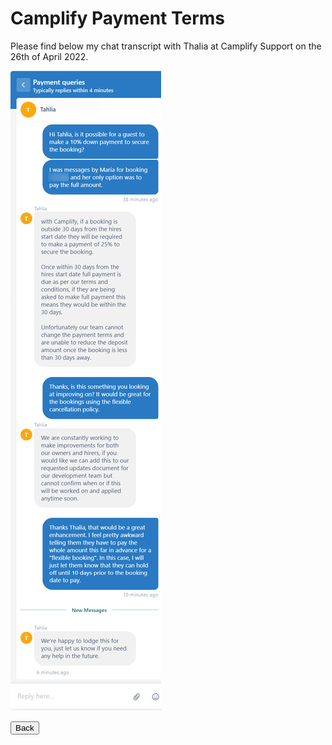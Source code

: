 <link href="../styles/custom.css" rel="stylesheet" />

# Camplify Payment Terms
Please find below my chat transcript with Thalia at Camplify Support on the 26th of April 2022.

![chat](images/camplify-payment.png)

<a href="../index.html"><button class="nav-button"><i class="arrow arrow-left"></i> Back</button></a>
